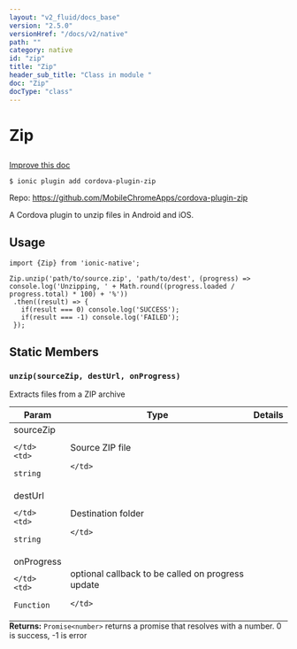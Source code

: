 ```yaml
---
layout: "v2_fluid/docs_base"
version: "2.5.0"
versionHref: "/docs/v2/native"
path: ""
category: native
id: "zip"
title: "Zip"
header_sub_title: "Class in module "
doc: "Zip"
docType: "class"
---
```








<h1 class="api-title">
  
  Zip
  

  

  </h1>

<a class="improve-v2-docs" href="http://github.com/driftyco/ionic-native/edit/master/src/plugins/zip.ts#L0">
  Improve this doc
</a>



<!-- decorators -->





<pre><code>$ ionic plugin add cordova-plugin-zip</code></pre>
<p>Repo:
  <a href="https://github.com/MobileChromeApps/cordova-plugin-zip">
    https://github.com/MobileChromeApps/cordova-plugin-zip
  </a>
</p>

<!-- description -->

<p>A Cordova plugin to unzip files in Android and iOS.</p>



<!-- if doc.decorators -->

<!-- @usage tag -->

<h2>Usage</h2>

<pre><code>import {Zip} from &#39;ionic-native&#39;;

Zip.unzip(&#39;path/to/source.zip&#39;, &#39;path/to/dest&#39;, (progress) =&gt; console.log(&#39;Unzipping, &#39; + Math.round((progress.loaded / progress.total) * 100) + &#39;%&#39;))
 .then((result) =&gt; {
   if(result === 0) console.log(&#39;SUCCESS&#39;);
   if(result === -1) console.log(&#39;FAILED&#39;);
 });
</code></pre>




<!-- @property tags -->


<h2>Static Members</h2>

<div id="unzip"></div>
<h3><code>unzip(sourceZip,&nbsp;destUrl,&nbsp;onProgress)</code>
  
</h3>




Extracts files from a ZIP archive


<table class="table param-table" style="margin:0;">
  <thead>
  <tr>
    <th>Param</th>
    <th>Type</th>
    <th>Details</th>
  </tr>
  </thead>
  <tbody>
  
  <tr>
    <td>
      sourceZip
      
      
    </td>
    <td>
      
<code>string</code>
    </td>
    <td>
      <p>Source ZIP file</p>

      
    </td>
  </tr>
  
  <tr>
    <td>
      destUrl
      
      
    </td>
    <td>
      
<code>string</code>
    </td>
    <td>
      <p>Destination folder</p>

      
    </td>
  </tr>
  
  <tr>
    <td>
      onProgress
      
      
    </td>
    <td>
      
<code>Function</code>
    </td>
    <td>
      <p>optional callback to be called on progress update</p>

      
    </td>
  </tr>
  
  </tbody>
</table>





<div class="return-value" markdown="1">
  <i class="icon ion-arrow-return-left"></i>
  <b>Returns:</b> 
<code>Promise&lt;number&gt;</code> returns a promise that resolves with a number. 0 is success, -1 is error
</div>




<!-- methods on the class -->



<!-- other classes -->

<!-- end other classes -->

<!-- interfaces -->

<!-- end interfaces -->

<!-- related link --><!-- end content block -->


<!-- end body block -->

